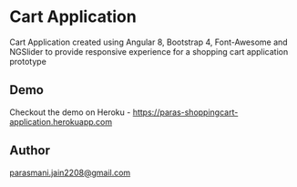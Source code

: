 # Cart Application

Cart Application created using Angular 8, Bootstrap 4, Font-Awesome and NGSlider to provide responsive experience for a shopping cart application prototype

## Demo

Checkout the demo on Heroku - https://paras-shoppingcart-application.herokuapp.com

## Author

parasmani.jain2208@gmail.com

